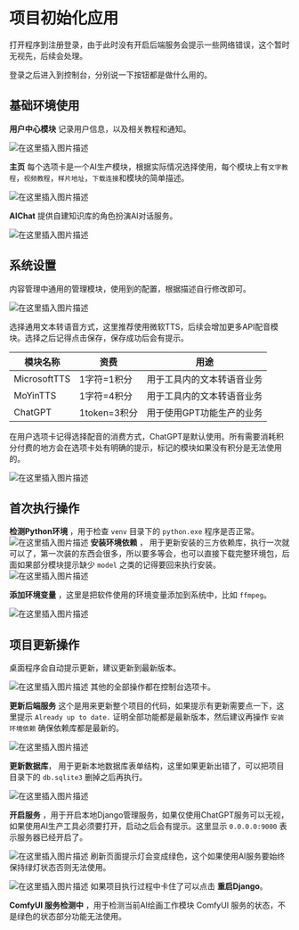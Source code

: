 # 项目初始化应用

打开程序到注册登录，由于此时没有开启后端服务会提示一些网络错误，这个暂时无视先，后续会处理。

登录之后进入到控制台，分别说一下按钮都是做什么用的。

## 基础环境使用

**用户中心模块** 记录用户信息，以及相关教程和通知。

![在这里插入图片描述](https://i-blog.csdnimg.cn/direct/33c402d12b8a4e839b4e8b7a5bcb1317.png)

**主页** 每个选项卡是一个AI生产模块，根据实际情况选择使用，每个模块上有`文字教程`，`视频教程`，`样片地址`，`下载连接`和模块的简单描述。

![在这里插入图片描述](https://i-blog.csdnimg.cn/direct/da33584b3c7f4ece8415e617ceffc4b0.png)

**AIChat** 提供自建知识库的角色扮演AI对话服务。

![在这里插入图片描述](https://i-blog.csdnimg.cn/direct/73d1379bcc48462b8f9fd792b78d142e.png)

## 系统设置

内容管理中通用的管理模块，使用到的配置，根据描述自行修改即可。


![在这里插入图片描述](https://i-blog.csdnimg.cn/direct/8fa2c4c2b8b34e51a33b21078c63e29e.png)

选择通用文本转语音方式，这里推荐使用微软TTS，后续会增加更多API配音模块。选择之后记得点击保存，保存成功后会有提示。

|模块名称|资费|用途|
|-|-|-|
|MicrosoftTTS| 1字符=1积分|用于工具内的文本转语音业务|
|MoYinTTS|1字符=4积分|用于工具内的文本转语音业务|
|ChatGPT|1token=3积分|用于使用GPT功能生产的业务|

在用户选项卡记得选择配音的消费方式，ChatGPT是默认使用。所有需要消耗积分付费的地方会在选项卡处有明确的提示，标记的模块如果没有积分是无法使用的。

![在这里插入图片描述](https://i-blog.csdnimg.cn/direct/953eadca692040f19b936ab3f8d3823e.png)


## 首次执行操作

**检测Python环境** ，用于检查 `venv` 目录下的 `python.exe` 程序是否正常。
![在这里插入图片描述](https://i-blog.csdnimg.cn/direct/3dcf68733311471aa39b954d3358b0cf.png)
**安装环境依赖** ， 用于更新安装的三方依赖库，执行一次就可以了，第一次装的东西会很多，所以要多等会，也可以直接下载完整环境包，后面如果部分模块提示缺少 `model` 之类的记得要回来执行安装。
![在这里插入图片描述](https://i-blog.csdnimg.cn/direct/64a457b7b7de43e0888bc00270807d14.png)



**添加环境变量** ，这里是把软件使用的环境变量添加到系统中，比如 `ffmpeg`。

![在这里插入图片描述](https://i-blog.csdnimg.cn/direct/bf66f1fbb51c434e849fd633f69cdcfc.png)

## 项目更新操作

桌面程序会自动提示更新，建议更新到最新版本。

![在这里插入图片描述](https://i-blog.csdnimg.cn/direct/2be3a794491040b093cf3b3f26bec296.png)
其他的全部操作都在控制台选项卡。

**更新后端服务** 这个是用来更新整个项目的代码，如果提示有更新需要点一下，这里提示 `Already up to date.` 证明全部功能都是最新版本，然后建议再操作 `安装环境依赖`  确保依赖库都是最新的。

![在这里插入图片描述](https://i-blog.csdnimg.cn/direct/7b55e1d2a08b4ca0969755c3ace3376e.png)

**更新数据库**， 用于更新本地数据库表单结构，这里如果更新出错了，可以把项目目录下的 `db.sqlite3` 删掉之后再执行。

![在这里插入图片描述](https://i-blog.csdnimg.cn/direct/8651303e28c244f489ac9c33c7318c90.png)

**开启服务** ，用于开启本地Django管理服务，如果仅使用ChatGPT服务可以无视，如果使用AI生产工具必须要打开，启动之后会有提示。这里显示 `0.0.0.0:9000` 表示服务器已经开启了。

![在这里插入图片描述](https://i-blog.csdnimg.cn/direct/7c2613cea6f74c8482a3aa8cb4aa3b20.png)
刷新页面提示灯会变成绿色，这个如果使用AI服务要始终保持绿灯状态否则无法使用。

![在这里插入图片描述](https://i-blog.csdnimg.cn/direct/fc07c4d06d694822b17c3400c3ac3e1c.png)
如果项目执行过程中卡住了可以点击 **重启Django**。

**ComfyUI 服务检测中** ，用于检测当前AI绘画工作模块 ComfyUI 服务的状态，不是绿色的状态部分功能无法使用。

